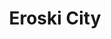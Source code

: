 ---
title: "Eroski City"
url: /vitoria-gasteiz/eroski-city-arriagako-kofradiaren-kalea-calle-cofradia-de-arriaga/
shop: Supermarkt
---